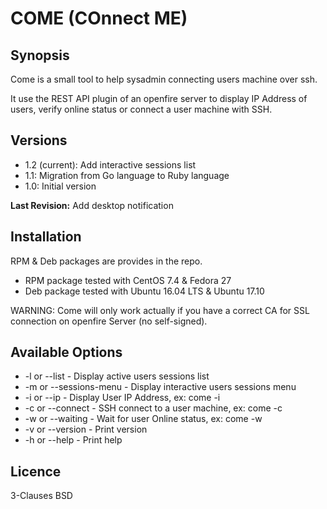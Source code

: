 # COME (COnnect ME)
## Synopsis
Come is a small tool to help sysadmin connecting users machine over ssh. 

It use the REST API plugin of an openfire server to display IP Address of users, verify online status or connect a user machine with SSH. 

## Versions
* 1.2 (current): Add interactive sessions list
* 1.1: Migration from Go language to Ruby language
* 1.0: Initial version

**Last Revision:** Add desktop notification 

## Installation
RPM & Deb packages are provides in the repo.
* RPM package tested with CentOS 7.4 & Fedora 27
* Deb package tested with Ubuntu 16.04 LTS & Ubuntu 17.10

WARNING: Come will only work actually if you have a correct CA for SSL connection on openfire Server (no self-signed). 

## Available Options
* -l or --list - Display active users sessions list
* -m or --sessions-menu - Display interactive users sessions menu
* -i or --ip - Display User IP Address, ex: come -i <user>
* -c or --connect - SSH connect to a user machine, ex: come -c <user>
* -w or --waiting - Wait for user Online status, ex: come -w <user>
* -v or --version - Print version
* -h or --help - Print help

## Licence
3-Clauses BSD
